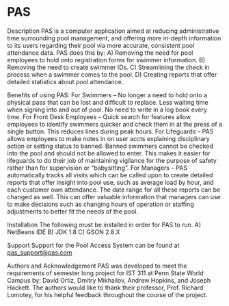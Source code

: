 # PAS

Description 
PAS is a computer application aimed at reducing administrative time surrounding pool management, and offering more in-depth information to its users regarding their pool via more accurate, consistent pool attendance data. PAS does this by:
A)    Removing the need for pool employees to hold onto registration forms for swimmer information.
B)    Removing the need to create swimmer IDs. 
C)    Streamlining the check in process when a swimmer comes to the pool.
D)    Creating reports that offer detailed statistics about pool attendance. 

Benefits of using PAS:
For Swimmers – No longer a need to hold onto a physical pass that can be lost and difficult to replace. Less waiting time when signing into and out of pool. No need to write in a log book every time. 
For Front Desk Employees – Quick search for features allow employees to identify swimmers quicker and check them in at the press of a single button. This reduces lines during peak hours.
For Lifeguards – PAS allows employees to make notes in on user accts explaining disciplinary action or setting status to banned. Banned swimmers cannot be checked into the pool and should not be allowed to enter. This makes it easier for lifeguards to do their job of maintaining vigilance for the purpose of safety rather than for supervision or “babysitting”.
For Managers – PAS automatically tracks all visits which can be called upon to create detailed reports that offer insight into pool use, such as average load by hour, and each customer own attendance. The date range for all these reports can be changed as well. This can offer valuable information that managers can use to make decisions such as changing hours of operation or staffing adjustments to better fit the needs of the pool.

Installation 
The following must be installed in order for PAS to run. 
A)    NetBeans IDE
B)    JDK 1.8 
C)    GSON 2.8.X

Support 
Support for the Pool Access System can be found at pas_support@pas.com 

Authors and Acknowledgement 
PAS was developed to meet the requirements of semester long project for IST 311 at Penn State World Campus by: David Ortiz, Dmitry Mikhailov, Andrew Hopkins, and Joseph Hackett. 
The authors would like to thank their professor, Prof. Richard Lomotey, for his helpful feedback throughout the course of the project. 

